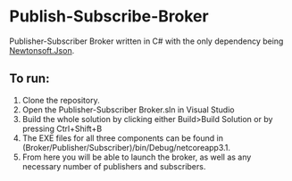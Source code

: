 # Publish-Subscribe-Broker
Publisher-Subscriber Broker written in C# with the only dependency being [Newtonsoft.Json](https://www.newtonsoft.com/json).

## To run:
1. Clone the repository.
2. Open the Publisher-Subscriber Broker.sln in Visual Studio
3. Build the whole solution by clicking either Build>Build Solution or by pressing Ctrl+Shift+B
4. The EXE files for all three components can be found in (Broker/Publisher/Subscriber)/bin/Debug/netcoreapp3.1.
5. From here you will be able to launch the broker, as well as any necessary number of publishers and subscribers.

